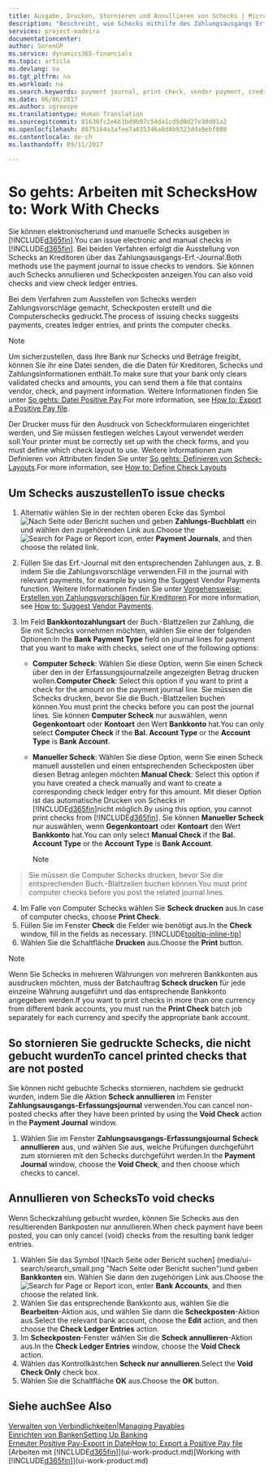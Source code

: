 ```yaml
---
title: Ausgabe, Drucken, Stornieren und Annullieren von Schecks | Microsoft Docs
description: "Beschreibt, wie Schecks mithilfe des Zahlungsausgangs Erf.-Journals, ausgegeben, gedruckt oder annulliert werden oder wie Check-Fibuposteneinträge in Financials angezeigt werden."
services: project-madeira
documentationcenter: 
author: SorenGP
ms.service: dynamics365-financials
ms.topic: article
ms.devlang: na
ms.tgt_pltfrm: na
ms.workload: na
ms.search.keywords: payment journal, print check, vendor payment, creditor, debt, balance due, AP
ms.date: 06/06/2017
ms.author: sgroespe
ms.translationtype: Human Translation
ms.sourcegitcommit: 81636fc2e661bd9b07c54da1cd5d0d27e30d01a2
ms.openlocfilehash: 0875164a3afee7a835346a8d4b9323dda9ebf080
ms.contentlocale: de-ch
ms.lasthandoff: 09/11/2017

---
```

# <a name="how-to-work-with-checks"></a><span data-ttu-id="57c64-103">So gehts: Arbeiten mit Schecks</span><span class="sxs-lookup"><span data-stu-id="57c64-103">How to: Work With Checks</span></span>
<span data-ttu-id="57c64-104">Sie können elektronischerund und manuelle Schecks ausgeben in [!INCLUDE[d365fin](includes/d365fin_md.md)].</span><span class="sxs-lookup"><span data-stu-id="57c64-104">You can issue electronic and manual checks in [!INCLUDE[d365fin](includes/d365fin_md.md)].</span></span> <span data-ttu-id="57c64-105">Bei beiden Verfahren erfolgt die Ausstellung von Schecks an Kreditoren über das Zahlungsausgangs-Erf.-Journal.</span><span class="sxs-lookup"><span data-stu-id="57c64-105">Both methods use the payment journal to issue checks to vendors.</span></span> <span data-ttu-id="57c64-106">Sie können auch Schecks annullieren und Scheckposten anzeigen.</span><span class="sxs-lookup"><span data-stu-id="57c64-106">You can also void checks and view check ledger entries.</span></span>

<span data-ttu-id="57c64-107">Bei dem Verfahren zum Ausstellen von Schecks werden Zahlungsvorschläge gemacht, Scheckposten erstellt und die Computerschecks gedruckt.</span><span class="sxs-lookup"><span data-stu-id="57c64-107">The process of issuing checks suggests payments, creates ledger entries, and prints the computer checks.</span></span>

> [!NOTE]  
>   <span data-ttu-id="57c64-108">Um sicherzustellen, dass Ihre Bank nur Schecks und Beträge freigibt, können Sie ihr eine Datei senden, die die Daten für Kreditoren, Schecks und Zahlungsinformationen enthält.</span><span class="sxs-lookup"><span data-stu-id="57c64-108">To make sure that your bank only clears validated checks and amounts, you can send them a file that contains vendor, check, and payment information.</span></span> <span data-ttu-id="57c64-109">Weitere Informationen finden Sie unter [So gehts: Datei Positive Pay](finance-how-positive-pay.md).</span><span class="sxs-lookup"><span data-stu-id="57c64-109">For more information, see [How to: Export a Positive Pay file](finance-how-positive-pay.md).</span></span>

<span data-ttu-id="57c64-110">Der Drucker muss für den Ausdruck von Scheckformularen eingerichtet werden, und Sie müssen festlegen welches Layout verwendet werden soll.</span><span class="sxs-lookup"><span data-stu-id="57c64-110">Your printer must be correctly set up with the check forms, and you must define which check layout to use.</span></span> <span data-ttu-id="57c64-111">Weitere Informationen zum Definieren von Attributen finden Sie unter [So gehts: Definieren von Scheck-Layouts](finance-how-define-check-layouts.md).</span><span class="sxs-lookup"><span data-stu-id="57c64-111">For more information, see [How to: Define Check Layouts](finance-how-define-check-layouts.md)</span></span>

## <a name="to-issue-checks"></a><span data-ttu-id="57c64-112">Um Schecks auszustellen</span><span class="sxs-lookup"><span data-stu-id="57c64-112">To issue checks</span></span>
1. <span data-ttu-id="57c64-113">Alternativ wählen Sie in der rechten oberen Ecke das Symbol ![Nach Seite oder Bericht suchen](media/ui-search/search_small.png "Nach Seite oder Bericht suchen") und geben **Zahlungs-Buchblatt** ein und wählen den zugehörenden Link aus.</span><span class="sxs-lookup"><span data-stu-id="57c64-113">Choose the ![Search for Page or Report](media/ui-search/search_small.png "Search for Page or Report icon") icon, enter **Payment Journals**, and then choose the related link.</span></span>
2. <span data-ttu-id="57c64-114">Füllen Sie das Erf.-Journal mit den entsprechenden Zahlungen aus, z. B. indem Sie die Zahlungsvorschläge verwenden.</span><span class="sxs-lookup"><span data-stu-id="57c64-114">Fill in the journal with relevant payments, for example by using the Suggest Vendor Payments function.</span></span> <span data-ttu-id="57c64-115">Weitere Informationen finden Sie unter [Vorgehensweise: Erstellen von Zahlungsvorschlägen für Kreditoren](payables-how-suggest-vendor-payments.md).</span><span class="sxs-lookup"><span data-stu-id="57c64-115">For more information, see [How to: Suggest Vendor Payments](payables-how-suggest-vendor-payments.md).</span></span>
3. <span data-ttu-id="57c64-116">Im Feld **Bankkontozahlungsart** der Buch.-Blattzeilen zur Zahlung, die Sie mit Schecks vornehmen möchten, wählen Sie eine der folgenden Optionen:</span><span class="sxs-lookup"><span data-stu-id="57c64-116">In the **Bank Payment Type** field on journal lines for payment that you want to make with checks, select one of the following options:</span></span>

   * <span data-ttu-id="57c64-117">**Computer Scheck**: Wählen Sie diese Option, wenn Sie einen Scheck über den in der Erfassungsjournalzeile angezeigten Betrag drucken wollen.</span><span class="sxs-lookup"><span data-stu-id="57c64-117">**Computer Check**: Select this option if you want to print a check for the amount on the payment journal line.</span></span> <span data-ttu-id="57c64-118">Sie müssen die Schecks drucken, bevor Sie die Buch.-Blattzeilen buchen können.</span><span class="sxs-lookup"><span data-stu-id="57c64-118">You must print the checks before you can post the journal lines.</span></span> <span data-ttu-id="57c64-119">Sie können **Computer Scheck** nur auswählen, wenn **Gegenkontoart** oder **Kontoart** den Wert **Bankkonto** hat.</span><span class="sxs-lookup"><span data-stu-id="57c64-119">You can only select **Computer Check** if the **Bal. Account Type** or the **Account Type** is **Bank Account**.</span></span>
   * <span data-ttu-id="57c64-120">**Manueller Scheck**: Wählen Sie diese Option, wenn Sie einen Scheck manuell ausstellen und einen entsprechenden Scheckposten über diesen Betrag anlegen möchten.</span><span class="sxs-lookup"><span data-stu-id="57c64-120">**Manual Check**: Select this option if you have created a check manually and want to create a corresponding check ledger entry for this amount.</span></span> <span data-ttu-id="57c64-121">Mit dieser Option ist das automatische Drucken von Schecks in [!INCLUDE[d365fin](includes/d365fin_md.md)]nicht möglich.</span><span class="sxs-lookup"><span data-stu-id="57c64-121">By using this option, you cannot print checks from [!INCLUDE[d365fin](includes/d365fin_md.md)].</span></span> <span data-ttu-id="57c64-122">Sie können **Manueller Scheck** nur auswählen, wenn **Gegenkontoart** oder **Kontoart** den Wert **Bankkonto** hat.</span><span class="sxs-lookup"><span data-stu-id="57c64-122">You can only select **Manual Check** if the **Bal. Account Type** or the **Account Type** is **Bank Account**.</span></span>

     > [!NOTE]  
>   <span data-ttu-id="57c64-123">Sie müssen die Computer Schecks drucken, bevor Sie die entsprechenden Buch.-Blattzeilen buchen können.</span><span class="sxs-lookup"><span data-stu-id="57c64-123">You must print computer checks before you post the related journal lines.</span></span>
4. <span data-ttu-id="57c64-124">Im Falle von Computer Schecks wählen Sie **Scheck drucken** aus.</span><span class="sxs-lookup"><span data-stu-id="57c64-124">In case of computer checks, choose **Print Check**.</span></span>
5. <span data-ttu-id="57c64-125">Füllen Sie im Fenster **Check** die Felder wie benötigt aus.</span><span class="sxs-lookup"><span data-stu-id="57c64-125">In the **Check** window, fill in the fields as necessary.</span></span> [!INCLUDE[tooltip-inline-tip](includes/tooltip-inline-tip_md.md)]
6. <span data-ttu-id="57c64-126">Wählen Sie die Schaltfläche **Drucken** aus.</span><span class="sxs-lookup"><span data-stu-id="57c64-126">Choose the **Print** button.</span></span>

> [!NOTE]  
>   <span data-ttu-id="57c64-127">Wenn Sie Schecks in mehreren Währungen von mehreren Bankkonten aus ausdrucken möchten, muss der Batchauftrag **Scheck drucken** für jede einzelne Währung ausgeführt und das entsprechende Bankkonto angegeben werden.</span><span class="sxs-lookup"><span data-stu-id="57c64-127">If you want to print checks in more than one currency from different bank accounts, you must run the **Print Check** batch job separately for each currency and specify the appropriate bank account.</span></span>

## <a name="to-cancel-printed-checks-that-are-not-posted"></a><span data-ttu-id="57c64-128">So stornieren Sie gedruckte Schecks, die nicht gebucht wurden</span><span class="sxs-lookup"><span data-stu-id="57c64-128">To cancel printed checks that are not posted</span></span>
<span data-ttu-id="57c64-129">Sie können nicht gebuchte Schecks stornieren, nachdem sie gedruckt wurden, indem Sie die Aktion **Scheck annullieren** im Fenster **Zahlungsausgangs-Erfassungsjournal** verwenden.</span><span class="sxs-lookup"><span data-stu-id="57c64-129">You can cancel non-posted checks after they have been printed by using the **Void Check** action in the **Payment Journal** window.</span></span>

1. <span data-ttu-id="57c64-130">Wählen Sie im Fenster **Zahlungsausgangs-Erfassungsjournal** **Scheck annullieren** aus, und wählen Sie aus, welche Prüfungen durchgeführt zum stornieren mit den Schecks durchgeführt werden.</span><span class="sxs-lookup"><span data-stu-id="57c64-130">In the **Payment Journal** window, choose the **Void Check**, and then choose which checks to cancel.</span></span>

## <a name="to-void-checks"></a><span data-ttu-id="57c64-131">Annullieren von Schecks</span><span class="sxs-lookup"><span data-stu-id="57c64-131">To void checks</span></span>
<span data-ttu-id="57c64-132">Wenn Scheckzahlung gebucht wurden, können Sie Schecks aus den resultierenden Bankposten nur annullieren.</span><span class="sxs-lookup"><span data-stu-id="57c64-132">When check payment have been posted, you can only cancel (void) checks from the resulting bank ledger entries.</span></span>

1. <span data-ttu-id="57c64-133">Wählen Sie das Symbol ![Nach Seite oder Bericht suchen] (media/ui-search/search_small.png "Nach Seite oder Bericht suchen")und geben **Bankkonten** ein. Wählen Sie dann den zugehörigen Link aus.</span><span class="sxs-lookup"><span data-stu-id="57c64-133">Choose the ![Search for Page or Report](media/ui-search/search_small.png "Search for Page or Report icon") icon, enter **Bank Accounts**, and then choose the related link.</span></span>
2. <span data-ttu-id="57c64-134">Wählen Sie das entsprechende Bankkonto aus, wählen Sie die **Bearbeiten**-Aktion aus, und wählen Sie dann die **Scheckposten**-Aktion aus.</span><span class="sxs-lookup"><span data-stu-id="57c64-134">Select the relevant bank account, choose the **Edit** action, and then choose the **Check Ledger Entries** action.</span></span>
3. <span data-ttu-id="57c64-135">Im **Scheckposten**-Fenster wählen Sie die **Scheck annullieren**-Aktion aus.</span><span class="sxs-lookup"><span data-stu-id="57c64-135">In the **Check Ledger Entries** window, choose the **Void Check** action.</span></span>
4. <span data-ttu-id="57c64-136">Wählen das Kontrollkästchen **Scheck nur annullieren**.</span><span class="sxs-lookup"><span data-stu-id="57c64-136">Select the **Void Check Only** check box.</span></span>
5. <span data-ttu-id="57c64-137">Wählen Sie die Schaltfläche **OK** aus.</span><span class="sxs-lookup"><span data-stu-id="57c64-137">Choose the **OK** button.</span></span>

## <a name="see-also"></a><span data-ttu-id="57c64-138">Siehe auch</span><span class="sxs-lookup"><span data-stu-id="57c64-138">See Also</span></span>
[<span data-ttu-id="57c64-139">Verwalten von Verbindlichkeiten|</span><span class="sxs-lookup"><span data-stu-id="57c64-139">Managing Payables</span></span>](payables-manage-payables.md)  
[<span data-ttu-id="57c64-140">Einrichten von Banken</span><span class="sxs-lookup"><span data-stu-id="57c64-140">Setting Up Banking</span></span>](bank-setup-banking.md)  
[<span data-ttu-id="57c64-141">Erneuter Positive Pay-Export in Datei</span><span class="sxs-lookup"><span data-stu-id="57c64-141">How to: Export a Positive Pay file</span></span>](finance-how-positive-pay.md)  
<span data-ttu-id="57c64-142">[Arbeiten mit [!INCLUDE[d365fin](includes/d365fin_md.md)]](ui-work-product.md)</span><span class="sxs-lookup"><span data-stu-id="57c64-142">[Working with [!INCLUDE[d365fin](includes/d365fin_md.md)]](ui-work-product.md)</span></span>  

